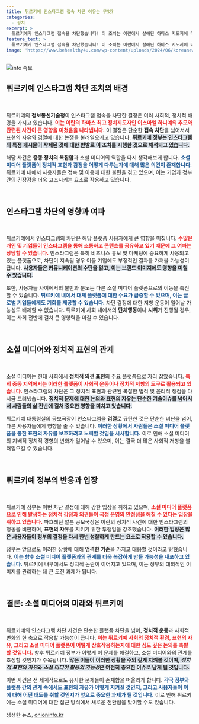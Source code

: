 ```yaml
---
title: 튀르키예 인스타그램 접속 차단 이유는 무엇?
categories:
  - 정치
excerpt: >
  튀르키예가 인스타그램 접속을 차단했습니다! 이 조치는 이란에서 살해된 하마스 지도자에 대한 추모 게시물 삭제와 관련이 있다는 해석이 우세. 표현의 자유를 둘러싼 갈등이 더욱 격화되고 있습니다.
feature_text: >
  튀르키예가 인스타그램 접속을 차단했습니다! 이 조치는 이란에서 살해된 하마스 지도자에 대한 추모 게시물 삭제와 관련이 있다는 해석이 우세. 표현의 자유를 둘러싼 갈등이 더욱 격화되고 있습니다.
image: 'https://www.behealthy4u.com/wp-content/uploads/2024/06/koreanews.jpg'
---
```


<p><img src="https://www.behealthy4u.com/wp-content/uploads/2024/06/koreanews.jpg" alt="info 속보" /></p>

<h2 data-ke-size="size26">튀르키예 인스타그램 차단 조치의 배경</h2>

<p data-ke-size="size16">&nbsp;</p>

<p>튀르키예의 <strong>정보통신기술청</strong>이 인스타그램 접속을 차단한 결정은 여러 사회적, 정치적 배경을 가지고 있습니다. <b><span style="color: #ee2323;">이는 이란의 하마스 최고 정치지도자인 이스마엘 하니예의 추모와 관련된 사건이 큰 영향을 미쳤음을 나타냅니다.</span></b> 이 결정은 단순한 <strong>접속 차단</strong>을 넘어서서 표현의 자유와 검열에 대한 논쟁을 불러일으키고 있습니다. <b><span style="background-color: #21538527;">튀르키예 정부는 인스타그램의 특정 게시물이 삭제된 것에 대한 반발로 이 조치를 시행한 것으로 해석되고 있습니다.</span></b></p>

<p>해당 사건은 <strong>중동 정치의 복잡함</strong>과 소셜 미디어의 역할을 다시 생각해보게 합니다. <b><span style="color: #1a5490;">소셜 미디어 플랫폼이 정치적 표현과 감정을 어떻게 다루는가에 대해 많은 의견이 존재합니다.</span></b> 튀르키예 내에서 사용자들은 접속 및 이용에 대한 불편을 겪고 있으며, 이는 기업과 정부 간의 긴장감을 더욱 고조시키는 요소로 작용하고 있습니다.</p>

<p data-ke-size="size16">&nbsp;</p>

<h2 data-ke-size="size26">인스타그램 차단의 영향과 여파</h2>

<p data-ke-size="size16">&nbsp;</p>

<p>튀르키예에서 인스타그램의 차단은 해당 플랫폼 사용자에게 큰 영향을 미칩니다. <b><span style="color: #ee2323;">수많은 개인 및 기업들이 인스타그램을 통해 소통하고 콘텐츠를 공유하고 있기 때문에 그 여파는 상당할 수 있습니다.</span></b> 인스타그램은 특히 비즈니스 홍보 및 마케팅에 중요하게 사용되고 있는 플랫폼으로, 차단이 지속될 경우 이들 기업에도 부정적인 결과를 가져올 가능성이 큽니다. <b><span style="background-color: #21538527;">사용자들은 커뮤니케이션의 수단을 잃고, 이는 브랜드 이미지에도 영향을 미칠 수 있습니다.</span></b></p>

<p>또한, 사용자들 사이에서의 불만과 분노는 다른 소셜 미디어 플랫폼으로의 이동을 촉진할 수 있습니다. <b><span style="color: #1a5490;">튀르키예 내에서 대체 플랫폼에 대한 수요가 급증할 수 있으며, 이는 글로벌 기업들에게도 기회를 제공할 수 있습니다.</span></b> 차단 결정에 대한 저항 운동이 일어날 가능성도 배제할 수 없습니다. 튀르키예 사회 내에서의 <strong>단체행동</strong>이나 <strong>시위</strong>가 진행될 경우, 이는 사회 전반에 걸쳐 큰 영향력을 미칠 수 있습니다.</p>

<p data-ke-size="size16">&nbsp;</p>

<h2 data-ke-size="size26">소셜 미디어와 정치적 표현의 관계</h2>

<p data-ke-size="size16">&nbsp;</p>

<p>소셜 미디어는 현대 사회에서 <strong>정치적 의견 표현</strong>의 주요 플랫폼으로 자리 잡았습니다. <b><span style="color: #ee2323;">특히 중동 지역에서는 이러한 플랫폼이 사회적 운동이나 정치적 저항의 도구로 활용되고 있습니다.</span></b> 인스타그램의 차단은 그 정치적 표현과 관련된 복잡한 법적 및 윤리적 쟁점을 다시금 드러냈습니다. <b><span style="background-color: #21538527;">정치적 문제에 대한 논의와 표현의 자유는 단순한 기술이슈를 넘어서서 사람들의 삶 전반에 걸쳐 중요한 영향을 미치고 있습니다.</span></b></p>

<p>튀르키예 대통령실의 공보국장이 인스타그램을 <strong>검열</strong>로 규탄한 것은 단순한 비난을 넘어, 다른 사용자들에게 영향을 줄 수 있습니다. <b><span style="color: #1a5490;">이러한 상황에서 사람들은 소셜 미디어 플랫폼을 통한 표현의 자유를 보호하려고 노력할 것임을 시사합니다.</span></b> 이로 인해 소셜 미디어의 지배적 정치적 경향의 변화가 일어날 수 있으며, 이는 결국 더 많은 사회적 저항을 불러일으킬 수 있습니다.</p>

<p data-ke-size="size16">&nbsp;</p>

<h2 data-ke-size="size26">튀르키예 정부의 반응과 입장</h2>

<p data-ke-size="size16">&nbsp;</p>

<p>튀르키예 정부는 이번 차단 결정에 대해 강한 입장을 취하고 있으며, <b><span style="color: #ee2323;">소셜 미디어 플랫폼으로 인해 발생하는 정치적 감정과 의견들이 국정 운영의 안정성을 해칠 수 있다는 입장을 취하고 있습니다.</span></b> 파흐레틴 알툰 공보국장은 이란의 정치적 사건에 대한 인스타그램의 행동을 비판하며, <strong>표현의 자유</strong>를 지키기 위한 투쟁임을 강조했습니다. <b><span style="background-color: #21538527;">이러한 입장은 많은 사용자들이 정부의 결정을 다시 한번 성찰하게 만드는 요소로 작용할 수 있습니다.</span></b></p>

<p>정부는 앞으로도 이러한 상황에 대해 <strong>엄격한 기준</strong>을 가지고 대응할 것이라고 밝혔습니다. <b><span style="color: #1a5490;">이는 향후 소셜 미디어 플랫폼과의 관계를 더욱 복잡하게 만들 가능성을 내포하고 있습니다.</span></b> 튀르키예 내부에서도 정치적 논란이 이어지고 있으며, 이는 정부의 대외적인 이미지를 관리하는 데 큰 도전 과제가 됩니다.</p>

<p data-ke-size="size16">&nbsp;</p>

<h2 data-ke-size="size26">결론: 소셜 미디어의 미래와 튀르키예</h2>

<p data-ke-size="size16">&nbsp;</p>

<p>튀르키예의 인스타그램 차단 사건은 단순한 플랫폼 차단을 넘어, <strong>정치적 운동</strong>과 사회적 변화의 한 축으로 작용할 가능성이 큽니다. <b><span style="color: #ee2323;">이는 튀르키예 사회의 정치적 환경, 표현의 자유, 그리고 소셜 미디어 플랫폼이 어떻게 상호작용하는지에 대한 심도 깊은 논의를 촉발할 것입니다.</span></b> 향후 튀르키예 정부가 어떻게 이 문제를 해결하고, 소셜 미디어와의 관계를 조정할 것인지가 주목됩니다. <b><span style="background-color: #21538527;">많은 이들이 이러한 상황을 주의 깊게 지켜볼 것이며, <strong><em>정치적 표현의 자유</em></strong>와 <strong><em>소셜 미디어 활용의 가능성</em></strong>은 여전히 중요한 이슈로 남게 될 것입니다.</span></b></p>

<p>이번 사건은 전 세계적으로도 유사한 문제들이 존재함을 떠올리게 합니다. <b><span style="color: #1a5490;">각국 정부와 플랫폼 간의 관계 속에서도 표현의 자유가 어떻게 지켜질 것인지, 그리고 사용자들이 이에 대해 어떤 태도를 취할 것인지가 앞으로 중요한 과제가 될 것입니다.</span></b> 이로 인해 튀르키예는 소셜 미디어에 대한 접근 방식에서 새로운 전환점을 맞이할 수도 있습니다.</p>
생생한 뉴스, <a href="https://onioninfo.kr" rel="dofollow">onioninfo.kr</a>


